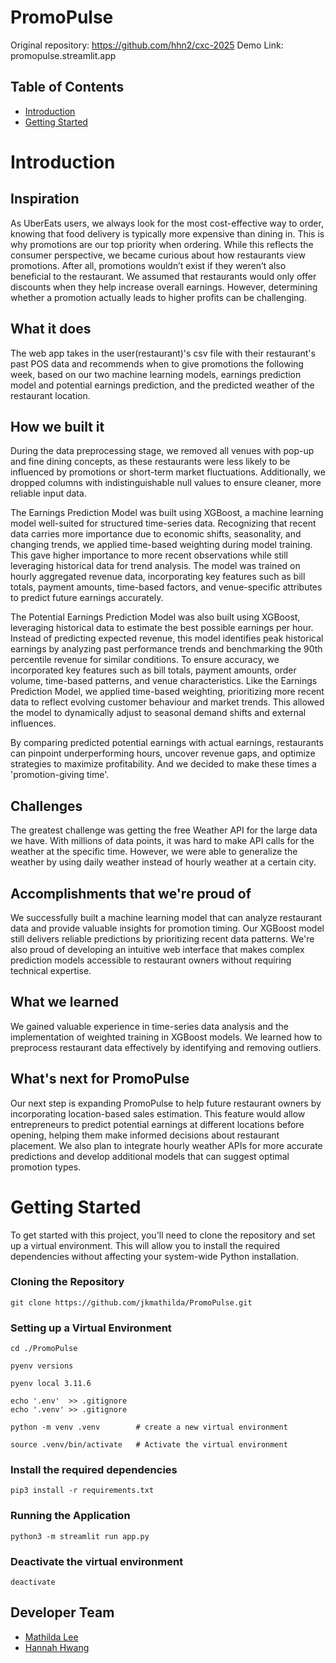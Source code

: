 # PromoPulse

Original repository: https://github.com/hhn2/cxc-2025
Demo Link: promopulse.streamlit.app

## Table of Contents
* [Introduction](#Introduction)
* [Getting Started](#Getting-Started)
  
# Introduction
## Inspiration
As UberEats users, we always look for the most cost-effective way to order, knowing that food delivery is typically more expensive than dining in. This is why promotions are our top priority when ordering. While this reflects the consumer perspective, we became curious about how restaurants view promotions. After all, promotions wouldn’t exist if they weren’t also beneficial to the restaurant. We assumed that restaurants would only offer discounts when they help increase overall earnings. However, determining whether a promotion actually leads to higher profits can be challenging.

## What it does
The web app takes in the user(restaurant)'s csv file with their restaurant's past POS data and recommends when to give promotions the following week, based on our two machine learning models, earnings prediction model and potential earnings prediction, and the predicted weather of the restaurant location.

## How we built it
During the data preprocessing stage, we removed all venues with pop-up and fine dining concepts, as these restaurants were less likely to be influenced by promotions or short-term market fluctuations. Additionally, we dropped columns with indistinguishable null values to ensure cleaner, more reliable input data.

The Earnings Prediction Model was built using XGBoost, a machine learning model well-suited for structured time-series data. Recognizing that recent data carries more importance due to economic shifts, seasonality, and changing trends, we applied time-based weighting during model training. This gave higher importance to more recent observations while still leveraging historical data for trend analysis. The model was trained on hourly aggregated revenue data, incorporating key features such as bill totals, payment amounts, time-based factors, and venue-specific attributes to predict future earnings accurately.

The Potential Earnings Prediction Model was also built using XGBoost, leveraging historical data to estimate the best possible earnings per hour. Instead of predicting expected revenue, this model identifies peak historical earnings by analyzing past performance trends and benchmarking the 90th percentile revenue for similar conditions. To ensure accuracy, we incorporated key features such as bill totals, payment amounts, order volume, time-based patterns, and venue characteristics. Like the Earnings Prediction Model, we applied time-based weighting, prioritizing more recent data to reflect evolving customer behaviour and market trends. This allowed the model to dynamically adjust to seasonal demand shifts and external influences. 

By comparing predicted potential earnings with actual earnings, restaurants can pinpoint underperforming hours, uncover revenue gaps, and optimize strategies to maximize profitability. And we decided to make these times a 'promotion-giving time'. 

## Challenges
The greatest challenge was getting the free Weather API for the large data we have. With millions of data points, it was hard to make API calls for the weather at the specific time. However, we were able to generalize the weather by using daily weather instead of hourly weather at a certain city. 

## Accomplishments that we're proud of
We successfully built a machine learning model that can analyze restaurant data and provide valuable insights for promotion timing. Our XGBoost model still delivers reliable predictions by prioritizing recent data patterns. We're also proud of developing an intuitive web interface that makes complex prediction models accessible to restaurant owners without requiring technical expertise.

## What we learned
We gained valuable experience in time-series data analysis and the implementation of weighted training in XGBoost models. We learned how to preprocess restaurant data effectively by identifying and removing outliers.

## What's next for PromoPulse
Our next step is expanding PromoPulse to help future restaurant owners by incorporating location-based sales estimation. This feature would allow entrepreneurs to predict potential earnings at different locations before opening, helping them make informed decisions about restaurant placement. We also plan to integrate hourly weather APIs for more accurate predictions and develop additional models that can suggest optimal promotion types.

# Getting Started
To get started with this project, you'll need to clone the repository and set up a virtual environment. This will allow you to install the required dependencies without affecting your system-wide Python installation.

### Cloning the Repository

    git clone https://github.com/jkmathilda/PromoPulse.git

### Setting up a Virtual Environment

    cd ./PromoPulse

    pyenv versions

    pyenv local 3.11.6

    echo '.env'  >> .gitignore
    echo '.venv' >> .gitignore

    python -m venv .venv        # create a new virtual environment

    source .venv/bin/activate   # Activate the virtual environment

### Install the required dependencies

    pip3 install -r requirements.txt

### Running the Application

    python3 -m streamlit run app.py
    
### Deactivate the virtual environment

    deactivate




## Developer Team

- [Mathilda Lee](https://github.com/jkmathilda)  
- [Hannah Hwang](https://github.com/hhn2)
